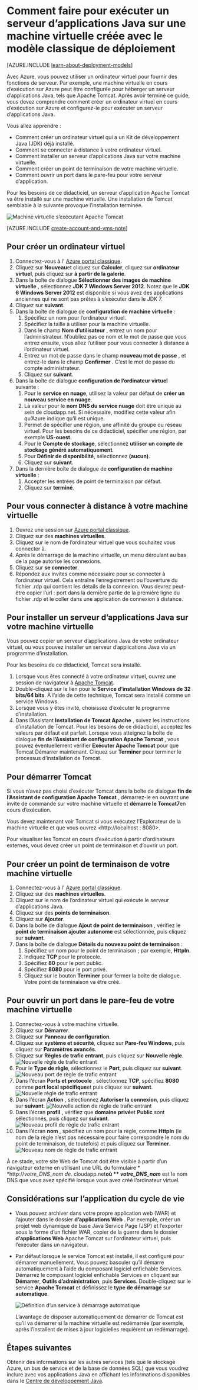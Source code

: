 <properties
    pageTitle="Tomcat sur une machine virtuelle | Microsoft Azure"
    description="Ce didacticiel utilise les ressources créées avec le modèle de déploiement classique et montre comment créer un ordinateur virtuel Windows et configurez-le pour exécuter le serveur d’application Apache Tomcat."
    services="virtual-machines-windows"
    documentationCenter="java"
    authors="rmcmurray"
    manager="wpickett"
    editor=""
    tags="azure-service-management" />

<tags
    ms.service="virtual-machines-windows"
    ms.workload="web"
    ms.tgt_pltfrm="vm-windows"
    ms.devlang="Java"
    ms.topic="article"
    ms.date="08/11/2016"
    ms.author="robmcm"/>

# <a name="how-to-run-a-java-application-server-on-a-virtual-machine-created-with-the-classic-deployment-model"></a>Comment faire pour exécuter un serveur d’applications Java sur une machine virtuelle créée avec le modèle classique de déploiement

[AZURE.INCLUDE [learn-about-deployment-models](../../includes/learn-about-deployment-models-classic-include.md)]


Avec Azure, vous pouvez utiliser un ordinateur virtuel pour fournir des fonctions de serveur. Par exemple, une machine virtuelle en cours d’exécution sur Azure peut être configurée pour héberger un serveur d’applications Java, tels que Apache Tomcat. Après avoir terminé ce guide, vous devez comprendre comment créer un ordinateur virtuel en cours d’exécution sur Azure et configurez-le pour exécuter un serveur d’applications Java.

Vous allez apprendre :

* Comment créer un ordinateur virtuel qui a un Kit de développement Java (JDK) déjà installé.
* Comment se connecter à distance à votre ordinateur virtuel.
* Comment installer un serveur d’applications Java sur votre machine virtuelle.
* Comment créer un point de terminaison de votre machine virtuelle.
* Comment ouvrir un port dans le pare-feu pour votre serveur d’application.

Pour les besoins de ce didacticiel, un serveur d’application Apache Tomcat va être installé sur une machine virtuelle. Une installation de Tomcat semblable à la suivante provoque l’installation terminée.

![Machine virtuelle s’exécutant Apache Tomcat][virtual_machine_tomcat]

[AZURE.INCLUDE [create-account-and-vms-note](../../includes/create-account-and-vms-note.md)]

## <a name="to-create-a-virtual-machine"></a>Pour créer un ordinateur virtuel

1. Connectez-vous à l' [Azure portal classique](https://manage.windowsazure.com).
2. Cliquez sur **Nouveau**et cliquez sur **Calculer**, cliquez sur **ordinateur virtuel**, puis cliquez sur **à partir de la galerie**.
3. Dans la boîte de dialogue **Sélectionner des images de machine virtuelle** , sélectionnez **JDK 7 Windows Server 2012**.
Notez que le **JDK 6 Windows Server 2012** est disponible si vous avez des applications anciennes qui ne sont pas prêtes à s’exécuter dans le JDK 7.
4. Cliquez sur **suivant**.
5. Dans la boîte de dialogue de **configuration de machine virtuelle** :
    1. Spécifiez un nom pour l’ordinateur virtuel.
    2. Spécifiez la taille à utiliser pour la machine virtuelle.
    3. Dans le champ **Nom d’utilisateur** , entrez un nom pour l’administrateur. N’oubliez pas ce nom et le mot de passe que vous entrez ensuite, vous allez l’utiliser pour vous connecter à distance à l’ordinateur virtuel.
    4. Entrez un mot de passe dans le champ **nouveau mot de passe** , et entrez-le dans le champ **Confirmer** . C’est le mot de passe du compte administrateur.
    5. Cliquez sur **suivant**.
6. Dans la boîte de dialogue **configuration de l’ordinateur virtuel** suivante :
    1. Pour le **service en nuage**, utilisez la valeur par défaut de **créer un nouveau service en nuage**.
    2. La valeur pour le **nom DNS du service nuage** doit être unique au sein de cloudapp.net. Si nécessaire, modifiez cette valeur afin qu’Azure indique qu’il est unique.
    2. Permet de spécifier une région, une affinité du groupe ou réseau virtuel. Pour les besoins de ce didacticiel, spécifier une région, par exemple **US-ouest**.
    2. Pour le **Compte de stockage**, sélectionnez **utiliser un compte de stockage généré automatiquement**.
    3. Pour **Définir de disponibilité**, sélectionnez **(aucun)**.
    4. Cliquez sur **suivant**.
7. Dans la dernière boîte de dialogue de **configuration de machine virtuelle** :
    1. Accepter les entrées de point de terminaison par défaut.
    2. Cliquez sur **terminé**.

## <a name="to-remotely-sign-in-to-your-virtual-machine"></a>Pour vous connecter à distance à votre machine virtuelle

1. Ouvrez une session sur [Azure portal classique](https://manage.windowsazure.com).
2. Cliquez sur des **machines virtuelles**.
3. Cliquez sur le nom de l’ordinateur virtuel que vous souhaitez vous connecter à.
4. Après le démarrage de la machine virtuelle, un menu déroulant au bas de la page autorise les connexions.
5. Cliquez sur **se connecter**.
6. Répondez aux invites comme nécessaire pour se connecter à l’ordinateur virtuel. Cela entraîne l’enregistrement ou l’ouverture du fichier .rdp qui contient les détails de la connexion. Vous devrez peut-être copier l’url : port dans la dernière partie de la première ligne du fichier .rdp et le coller dans une application de connexion à distance.

## <a name="to-install-a-java-application-server-on-your-virtual-machine"></a>Pour installer un serveur d’applications Java sur votre machine virtuelle

Vous pouvez copier un serveur d’applications Java de votre ordinateur virtuel, ou vous pouvez installer un serveur d’applications Java via un programme d’installation.

Pour les besoins de ce didacticiel, Tomcat sera installé.

1. Lorsque vous êtes connecté à votre ordinateur virtuel, ouvrez une session de navigateur à [Apache Tomcat](http://tomcat.apache.org/download-70.cgi).
2. Double-cliquez sur le lien pour le **Service d’installation Windows de 32 bits/64 bits**. À l’aide de cette technique, Tomcat sera installé comme un service Windows.
3. Lorsque vous y êtes invité, choisissez d’exécuter le programme d’installation.
4. Dans l’Assistant **Installation de Tomcat Apache** , suivez les instructions d’installation de Tomcat. Pour les besoins de ce didacticiel, acceptez les valeurs par défaut est parfait. Lorsque vous atteignez la boîte de dialogue **fin de l’Assistant de configuration Apache Tomcat** , vous pouvez éventuellement vérifier **Exécuter Apache Tomcat** pour que Tomcat Démarrer maintenant. Cliquez sur **Terminer** pour terminer le processus d’installation de Tomcat.

## <a name="to-start-tomcat"></a>Pour démarrer Tomcat
Si vous n’avez pas choisi d’exécuter Tomcat dans la boîte de dialogue **fin de l’Assistant de configuration Apache Tomcat** , démarrez-le en ouvrant une invite de commande sur votre machine virtuelle et **démarre le Tomcat7**en cours d’exécution.

Vous devez maintenant voir Tomcat si vous exécutez l’Explorateur de la machine virtuelle et que vous ouvrez <http://localhost : 8080>.

Pour visualiser les Tomcat en cours d’exécution à partir d’ordinateurs externes, vous devez créer un point de terminaison et d’ouvrir un port.

## <a name="to-create-an-endpoint-for-your-virtual-machine"></a>Pour créer un point de terminaison de votre machine virtuelle
1. Connectez-vous à l' [Azure portal classique](https://manage.windowsazure.com).
2. Cliquez sur des **machines virtuelles**.
3. Cliquez sur le nom de l’ordinateur virtuel qui exécute le serveur d’applications Java.
4. Cliquez sur des **points de terminaison**.
5. Cliquez sur **Ajouter**.
6. Dans la boîte de dialogue **Ajout de point de terminaison** , vérifiez le **point de terminaison ajouter autonome** est sélectionnée, puis cliquez sur **suivant**.
7. Dans la boîte de dialogue **Détails du nouveau point de terminaison** :
    1. Spécifiez un nom pour le point de terminaison ; par exemple, **HttpIn**.
    2. Indiquez **TCP** pour le protocole.
    3. Spécifiez **80** pour le port public.
    4. Spécifiez **8080** pour le port privé.
    5. Cliquez sur le bouton **Terminer** pour fermer la boîte de dialogue. Votre point de terminaison va être créé.

## <a name="to-open-a-port-in-the-firewall-for-your-virtual-machine"></a>Pour ouvrir un port dans le pare-feu de votre machine virtuelle
1. Connectez-vous à votre machine virtuelle.
2. Cliquez sur **Démarrer**.
3. Cliquez sur **Panneau de configuration**.
4. Cliquez sur **système et sécurité**, cliquez sur **Pare-feu Windows**, puis cliquez sur **Paramètres avancés**.
5. Cliquez sur **Règles de trafic entrant**, puis cliquez sur **Nouvelle règle**.
 ![Nouvelle règle de trafic entrant][NewIBRule]
6. Pour le **Type de règle**, sélectionnez le **Port**, puis cliquez sur **suivant**.
 ![Nouveau port de règle de trafic entrant][NewRulePort]
7. Dans l’écran **Ports et protocole** , sélectionnez **TCP**, spécifiez **8080** comme **port local spécifique**et puis cliquez sur **suivant**.
 ![Nouvelle règle de trafic entrant][NewRuleProtocol]
8. Dans l’écran **Action** , sélectionnez **Autoriser la connexion**, puis cliquez sur **suivant**.
 ![Nouvelle action de règle de trafic entrant][NewRuleAction]
9. Dans l’écran **profil** , vérifiez que **domaine** **privé**et **Public** sont sélectionnés, puis cliquez sur **suivant**.
 ![Nouveau profil de règle de trafic entrant][NewRuleProfile]
10. Dans l’écran **nom** , spécifiez un nom pour la règle, comme **HttpIn** (le nom de la règle n’est pas nécessaire pour faire correspondre le nom du point de terminaison, de toutefois) et puis cliquez sur **Terminer**.  
 ![Nouveau nom de règle de trafic entrant][NewRuleName]

À ce stade, votre site Web de Tomcat doit être visible à partir d’un navigateur externe en utilisant une URL du formulaire * *http://*votre\_DNS\_nom de*. cloudapp.net**où ** *votre\_DNS\_nom*** est le nom DNS que vous avez spécifié lorsque vous avez créé l’ordinateur virtuel.

## <a name="application-lifecycle-considerations"></a>Considérations sur l’application du cycle de vie
* Vous pouvez archiver dans votre propre application web (WAR) et l’ajouter dans le dossier **d’applications Web** . Par exemple, créer un projet web dynamique de base Java Service Page (JSP) et l’exporter sous la forme d’un fichier WAR, copier de la guerre dans le dossier **d’applications Web** Apache Tomcat sur l’ordinateur virtuel, puis l’exécuter dans un navigateur.
* Par défaut lorsque le service Tomcat est installé, il est configuré pour démarrer manuellement. Vous pouvez basculer qu’il démarre automatiquement à l’aide du composant logiciel enfichable Services. Démarrez le composant logiciel enfichable Services en cliquant sur **Démarrer**, **Outils d’administration**, puis **Services**. Double-cliquez sur le service **Apache Tomcat** et définissez le **type de démarrage** sur **automatique**.

    ![Définition d’un service à démarrage automatique][service_automatic_startup]

    L’avantage de disposer automatiquement de démarrer de Tomcat est qu’il va démarrer si la machine virtuelle est redémarrée (par exemple, après l’installent de mises à jour logicielles requièrent un redémarrage).

## <a name="next-steps"></a>Étapes suivantes
Obtenir des informations sur les autres services (tels que le stockage Azure, un bus de service et de la base de données SQL) que vous voudrez inclure avec vos applications Java en affichant les informations disponibles dans le [Centre de développement Java](https://azure.microsoft.com/develop/java/).

[virtual_machine_tomcat]: ./media/virtual-machines-windows-classic-java-run-tomcat-app-server/WA_VirtualMachineRunningApacheTomcat.png

[service_automatic_startup]: ./media/virtual-machines-windows-classic-java-run-tomcat-app-server/WA_TomcatServiceAutomaticStart.png









[NewIBRule]: ./media/virtual-machines-windows-classic-java-run-tomcat-app-server/NewInboundRule.png
[NewRulePort]: ./media/virtual-machines-windows-classic-java-run-tomcat-app-server/NewRulePort.png
[NewRuleProtocol]: ./media/virtual-machines-windows-classic-java-run-tomcat-app-server/NewRuleProtocol.png
[NewRuleAction]: ./media/virtual-machines-windows-classic-java-run-tomcat-app-server/NewRuleAction.png
[NewRuleName]: ./media/virtual-machines-windows-classic-java-run-tomcat-app-server/NewRuleName.png
[NewRuleProfile]: ./media/virtual-machines-windows-classic-java-run-tomcat-app-server/NewRuleProfile.png
